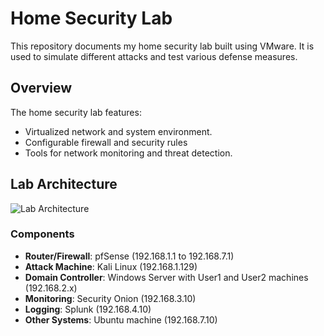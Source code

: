 # Home Security Lab

This repository documents my home security lab built using VMware. It is used to simulate different attacks and test various defense measures.

## Overview
The home security lab features:
- Virtualized network and system environment.
- Configurable firewall and security rules
- Tools for network monitoring and threat detection.

## Lab Architecture
![Lab Architecture](https://github.com/omarbinmuhisen/HomeLab/blob/main/Lab%20Diagram.png?raw=true)

### Components
- **Router/Firewall**: pfSense (192.168.1.1 to 192.168.7.1)
- **Attack Machine**: Kali Linux (192.168.1.129)
- **Domain Controller**: Windows Server with User1 and User2 machines (192.168.2.x)
- **Monitoring**: Security Onion (192.168.3.10)
- **Logging**: Splunk (192.168.4.10)
- **Other Systems**: Ubuntu machine (192.168.7.10)
